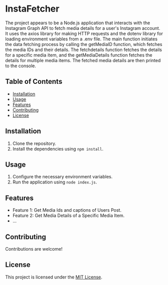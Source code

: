 # InstaFetcher

The project appears to be a Node.js application that interacts with the Instagram Graph API to fetch media details for a user's Instagram account. It uses the axios library for making HTTP requests and the dotenv library for loading environment variables from a .env file. The main function initiates the data fetching process by calling the getMediaID function, which fetches the media IDs and their details. The fetchdetails function fetches the details for a specific media item, and the getMediaDetails function fetches the details for multiple media items. The fetched media details are then printed to the console.

## Table of Contents

- [Installation](#installation)
- [Usage](#usage)
- [Features](#features)
- [Contributing](#contributing)
- [License](#license)

## Installation

1. Clone the repository.
2. Install the dependencies using `npm install`.

## Usage

1. Configure the necessary environment variables.
2. Run the application using `node index.js`.

## Features

- Feature 1: Get Media Ids and captions of Users Post.
- Feature 2: Get Media Details of a Specific Media Item.
- ...

## Contributing

Contributions are welcome!

## License

This project is licensed under the [MIT License](LICENSE).
